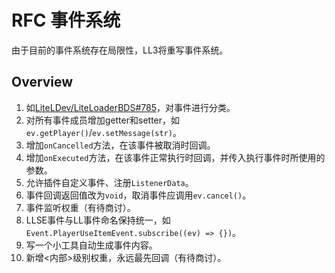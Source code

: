# RFC 事件系统

由于目前的事件系统存在局限性，LL3将重写事件系统。

## Overview

1. 如[LiteLDev/LiteLoaderBDS#785](https://github.com/LiteLDev/LiteLoaderBDS/issues/785)，对事件进行分类。
2. 对所有事件成员增加getter和setter，如`ev.getPlayer()`/`ev.setMessage(str)`。
3. 增加`onCancelled`方法，在该事件被取消时回调。
4. 增加`onExecuted`方法，在该事件正常执行时回调，并传入执行事件时所使用的参数。
5. 允许插件自定义事件、注册`ListenerData`。
6. 事件回调返回值改为`void`，取消事件应调用`ev.cancel()`。
7. 事件监听权重（有待商讨）。
8. LLSE事件与LL事件命名保持统一，如`Event.PlayerUseItemEvent.subscribe((ev) => {})`。
9. 写一个小工具自动生成事件内容。
10. 新增<内部>级别权重，永远最先回调（有待商讨）。

<!--

## Details

### template class `Event<EventType>`

- path: `llapi/Event.hpp`
- static methods:
  - `Listener subscribe(const std::function<void(const EventType&)> callback)` 订阅事件
  - `void onCancelled(const std::function<void()> callback)` 取消回调
  - `void onExecuted(const std::function<void(const EventType&)> callback)` 执行回调

-->
